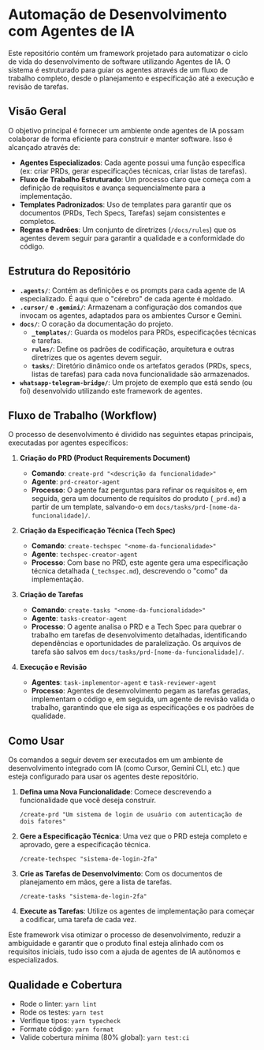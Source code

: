 # Automação de Desenvolvimento com Agentes de IA

Este repositório contém um framework projetado para automatizar o ciclo de vida do desenvolvimento de software utilizando Agentes de IA. O sistema é estruturado para guiar os agentes através de um fluxo de trabalho completo, desde o planejamento e especificação até a execução e revisão de tarefas.

## Visão Geral

O objetivo principal é fornecer um ambiente onde agentes de IA possam colaborar de forma eficiente para construir e manter software. Isso é alcançado através de:

- **Agentes Especializados**: Cada agente possui uma função específica (ex: criar PRDs, gerar especificações técnicas, criar listas de tarefas).
- **Fluxo de Trabalho Estruturado**: Um processo claro que começa com a definição de requisitos e avança sequencialmente para a implementação.
- **Templates Padronizados**: Uso de templates para garantir que os documentos (PRDs, Tech Specs, Tarefas) sejam consistentes e completos.
- **Regras e Padrões**: Um conjunto de diretrizes (`/docs/rules`) que os agentes devem seguir para garantir a qualidade e a conformidade do código.

## Estrutura do Repositório

- **`.agents/`**: Contém as definições e os prompts para cada agente de IA especializado. É aqui que o "cérebro" de cada agente é moldado.
- **`.cursor/` e `.gemini/`**: Armazenam a configuração dos comandos que invocam os agentes, adaptados para os ambientes Cursor e Gemini.
- **`docs/`**: O coração da documentação do projeto.
  - **`_templates/`**: Guarda os modelos para PRDs, especificações técnicas e tarefas.
  - **`rules/`**: Define os padrões de codificação, arquitetura e outras diretrizes que os agentes devem seguir.
  - **`tasks/`**: Diretório dinâmico onde os artefatos gerados (PRDs, specs, listas de tarefas) para cada nova funcionalidade são armazenados.
- **`whatsapp-telegram-bridge/`**: Um projeto de exemplo que está sendo (ou foi) desenvolvido utilizando este framework de agentes.

## Fluxo de Trabalho (Workflow)

O processo de desenvolvimento é dividido nas seguintes etapas principais, executadas por agentes específicos:

1.  **Criação do PRD (Product Requirements Document)**
    - **Comando**: `create-prd "<descrição da funcionalidade>"`
    - **Agente**: `prd-creator-agent`
    - **Processo**: O agente faz perguntas para refinar os requisitos e, em seguida, gera um documento de requisitos do produto (`_prd.md`) a partir de um template, salvando-o em `docs/tasks/prd-[nome-da-funcionalidade]/`.

2.  **Criação da Especificação Técnica (Tech Spec)**
    - **Comando**: `create-techspec "<nome-da-funcionalidade>"`
    - **Agente**: `techspec-creator-agent`
    - **Processo**: Com base no PRD, este agente gera uma especificação técnica detalhada (`_techspec.md`), descrevendo o "como" da implementação.

3.  **Criação de Tarefas**
    - **Comando**: `create-tasks "<nome-da-funcionalidade>"`
    - **Agente**: `tasks-creator-agent`
    - **Processo**: O agente analisa o PRD e a Tech Spec para quebrar o trabalho em tarefas de desenvolvimento detalhadas, identificando dependências e oportunidades de paralelização. Os arquivos de tarefa são salvos em `docs/tasks/prd-[nome-da-funcionalidade]/`.

4.  **Execução e Revisão**
    - **Agentes**: `task-implementor-agent` e `task-reviewer-agent`
    - **Processo**: Agentes de desenvolvimento pegam as tarefas geradas, implementam o código e, em seguida, um agente de revisão valida o trabalho, garantindo que ele siga as especificações e os padrões de qualidade.

## Como Usar

Os comandos a seguir devem ser executados em um ambiente de desenvolvimento integrado com IA (como Cursor, Gemini CLI, etc.) que esteja configurado para usar os agentes deste repositório.

1.  **Defina uma Nova Funcionalidade**: Comece descrevendo a funcionalidade que você deseja construir.
    ```
    /create-prd "Um sistema de login de usuário com autenticação de dois fatores"
    ```

2.  **Gere a Especificação Técnica**: Uma vez que o PRD esteja completo e aprovado, gere a especificação técnica.
    ```
    /create-techspec "sistema-de-login-2fa"
    ```

3.  **Crie as Tarefas de Desenvolvimento**: Com os documentos de planejamento em mãos, gere a lista de tarefas.
    ```
    /create-tasks "sistema-de-login-2fa"
    ```

4.  **Execute as Tarefas**: Utilize os agentes de implementação para começar a codificar, uma tarefa de cada vez.

Este framework visa otimizar o processo de desenvolvimento, reduzir a ambiguidade e garantir que o produto final esteja alinhado com os requisitos iniciais, tudo isso com a ajuda de agentes de IA autônomos e especializados.

## Qualidade e Cobertura

- Rode o linter: `yarn lint`
- Rode os testes: `yarn test`
- Verifique tipos: `yarn typecheck`
- Formate código: `yarn format`
- Valide cobertura mínima (80% global): `yarn test:ci`
